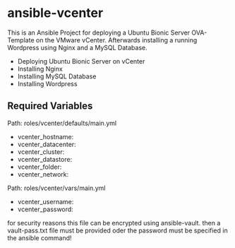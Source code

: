 # ansible-vcenter

This is an Ansible Project for deploying a Ubuntu Bionic Server OVA-Template on the VMware vCenter.
Afterwards installing a running Wordpress using Nginx and a MySQL Database.

* Deploying Ubuntu Bionic Server on vCenter
* Installing Nginx
* Installing MySQL Database
* Installing Wordpress

## Required Variables

Path: roles/vcenter/defaults/main.yml

* vcenter_hostname:
* vcenter_datacenter:
* vcenter_cluster:
* vcenter_datastore:
* vcenter_folder:
* vcenter_network:

Path: roles/vcenter/vars/main.yml

* vcenter_username:
* vcenter_password:

for security reasons this file can be encrypted using ansible-vault. then a vault-pass.txt file must be provided oder the password must be specified in the ansible command! 
